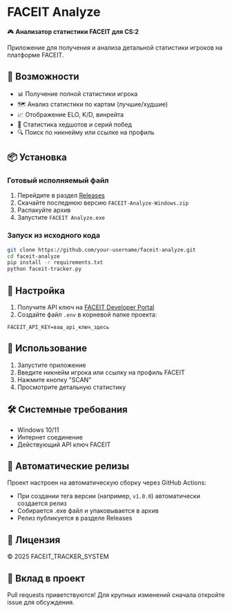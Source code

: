 # FACEIT Analyze

🎮 **Анализатор статистики FACEIT для CS:2**

Приложение для получения и анализа детальной статистики игроков на платформе FACEIT.

## 🚀 Возможности

- 📊 Получение полной статистики игрока
- 🗺️ Анализ статистики по картам (лучшие/худшие)
- 📈 Отображение ELO, K/D, винрейта
- 🎯 Статистика хедшотов и серий побед
- 🔍 Поиск по никнейму или ссылке на профиль

## 📦 Установка

### Готовый исполняемый файл
1. Перейдите в раздел [Releases](../../releases)
2. Скачайте последнюю версию `FACEIT-Analyze-Windows.zip`
3. Распакуйте архив
4. Запустите `FACEIT Analyze.exe`

### Запуск из исходного кода
```bash
git clone https://github.com/your-username/faceit-analyze.git
cd faceit-analyze
pip install -r requirements.txt
python faceit-tracker.py
```

## 🔧 Настройка

1. Получите API ключ на [FACEIT Developer Portal](https://developers.faceit.com/)
2. Создайте файл `.env` в корневой папке проекта:
```
FACEIT_API_KEY=ваш_api_ключ_здесь
```

## 📖 Использование

1. Запустите приложение
2. Введите никнейм игрока или ссылку на профиль FACEIT
3. Нажмите кнопку "SCAN"
4. Просмотрите детальную статистику

## 🛠️ Системные требования

- Windows 10/11
- Интернет соединение
- Действующий API ключ FACEIT

## 🔄 Автоматические релизы

Проект настроен на автоматическую сборку через GitHub Actions:
- При создании тега версии (например, `v1.0.0`) автоматически создается релиз
- Собирается .exe файл и упаковывается в архив
- Релиз публикуется в разделе Releases

## 📄 Лицензия

© 2025 FACEIT_TRACKER_SYSTEM

## 🤝 Вклад в проект

Pull requests приветствуются! Для крупных изменений сначала откройте issue для обсуждения.